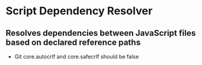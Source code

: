 Script Dependency Resolver
==========================
Resolves dependencies between JavaScript files based on declared reference paths
----
 * Git core.autocrlf and core.safecrlf should be false